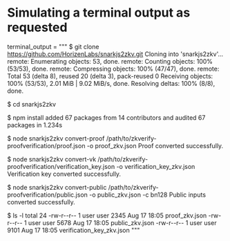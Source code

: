 # Simulating a terminal output as requested
terminal_output = """
$ git clone https://github.com/HorizenLabs/snarkjs2zkv.git
Cloning into 'snarkjs2zkv'...
remote: Enumerating objects: 53, done.
remote: Counting objects: 100% (53/53), done.
remote: Compressing objects: 100% (47/47), done.
remote: Total 53 (delta 8), reused 20 (delta 3), pack-reused 0
Receiving objects: 100% (53/53), 2.01 MiB | 9.02 MiB/s, done.
Resolving deltas: 100% (8/8), done.

$ cd snarkjs2zkv

$ npm install
added 67 packages from 14 contributors and audited 67 packages in 1.234s

$ node snarkjs2zkv convert-proof /path/to/zkverify-proofverification/proof.json -o proof_zkv.json
Proof converted successfully.

$ node snarkjs2zkv convert-vk /path/to/zkverify-proofverification/verification_key.json -o verification_key_zkv.json
Verification key converted successfully.

$ node snarkjs2zkv convert-public /path/to/zkverify-proofverification/public.json -o public_zkv.json -c bn128
Public inputs converted successfully.

$ ls -l
total 24
-rw-r--r-- 1 user user  2345 Aug 17 18:05 proof_zkv.json
-rw-r--r-- 1 user user  5678 Aug 17 18:05 public_zkv.json
-rw-r--r-- 1 user user  9101 Aug 17 18:05 verification_key_zkv.json
"""
